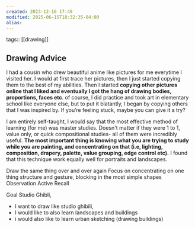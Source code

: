```yaml
---
created: 2023-12-16 17:49
modified: 2025-06-15T18:32:35-04:00
alias: 
---
```

tags::  [[drawing]]

## Drawing Advice

I had a cousin who drew beautiful anime like pictures for me everytime I visited her. I would at first trace her pictures, then I just started copying them to the best of my abilities. Then I started **copying other pictures online that I liked and eventually I got the hang of drawing bodies, proportions, faces etc**. of course, I did practice and took art in elementary school like everyone else, but to put it blatantly, I began by copying others that I was inspired by. If you’re feeling stuck, maybe you can give it a try?


I am entirely self-taught, I would say that the most effective method of learning (for me) was master studies. Doesn't matter if they were 1 to 1, value only, or quick compositional studies- all of them were incredibly useful. **The most important thing is knowing what you are trying to study while you are painting, and concentrating on that (i.e, lighting, composition, drapery, palette, value grouping, edge control etc).** I found that this technique work equally well for portraits and landscapes.

Draw the same thing over and over again
Focus on concentrating on one thing
	structure and gesture, blocking in the most simple shapes
Observation
Active Recall

Goal Studio Ghibli,
- I want to draw like studio ghibili,
- I would like to also learn landscapes and buildings
- i would also like to learn urban sketching (drawing buildings)